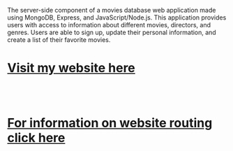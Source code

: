 <p>
The server-side component of a movies database web application made using MongoDB, Express, and JavaScript/Node.js. This application provides users with access to information about different movies, directors, and genres. Users are able to sign up, update their personal information, and create a list of their favorite movies.
</p>

<h1><a href="https://my-flix-4e112dcd3c89.herokuapp.com/">Visit my website here</a></h1>
<br><br>
<h1><a href="https://my-flix-4e112dcd3c89.herokuapp.com/documentation.html">For information on website routing click here</h1>
